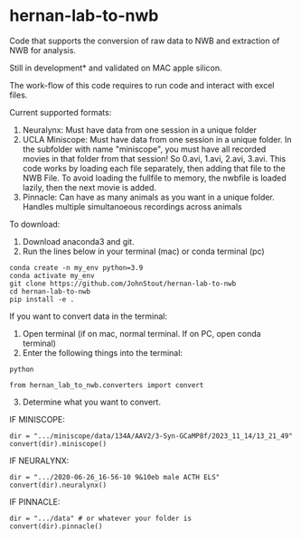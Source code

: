 # hernan-lab-to-nwb

Code that supports the conversion of raw data to NWB and extraction of NWB for analysis.

Still in development* and validated on MAC apple silicon.

The work-flow of this code requires to run code and interact with excel files.

Current supported formats: 
1) Neuralynx:
    Must have data from one session in a unique folder
2) UCLA Miniscope:
    Must have data from one session in a unique folder. In the subfolder with name "miniscope", you must have all recorded movies in that folder from that session! So 0.avi, 1.avi, 2.avi, 3.avi. This code works by loading each file separately, then adding that file to the NWB File. To avoid loading the fullfile to memory, the nwbfile is loaded lazily, then the next movie is added.
3) Pinnacle:
    Can have as many animals as you want in a unique folder. Handles multiple simultanoeous recordings across animals


To download:
1) Download anaconda3 and git.
2) Run the lines below in your terminal (mac) or conda terminal (pc)

```
conda create -n my_env python=3.9
conda activate my_env
git clone https://github.com/JohnStout/hernan-lab-to-nwb 
cd hernan-lab-to-nwb
pip install -e .
``` 

If you want to convert data in the terminal:
1) Open terminal (if on mac, normal terminal. If on PC, open conda terminal)
2) Enter the following things into the terminal:
   
```
python
```

```
from hernan_lab_to_nwb.converters import convert
```

3) Determine what you want to convert.

IF MINISCOPE:

```
dir = ".../miniscope/data/134A/AAV2/3-Syn-GCaMP8f/2023_11_14/13_21_49"
convert(dir).miniscope()
```
           
IF NEURALYNX:

```
dir = ".../2020-06-26_16-56-10 9&10eb male ACTH ELS"
convert(dir).neuralynx()
```

IF PINNACLE:


```
dir = ".../data" # or whatever your folder is
convert(dir).pinnacle()
```





